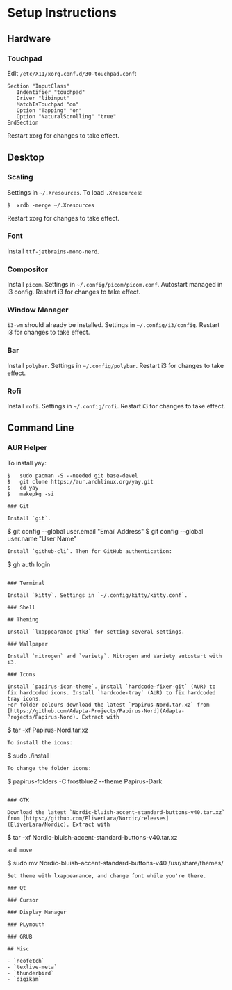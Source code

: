 # Setup Instructions

## Hardware

### Touchpad
 Edit `/etc/X11/xorg.conf.d/30-touchpad.conf`:
 ```
Section "InputClass"
    Indentifier "touchpad"
    Driver "libinput"
    MatchIsTouchpad "on"
    Option "Tapping" "on"
    Option "NaturalScrolling" "true"
EndSection
```
Restart xorg for changes to take effect.

## Desktop

### Scaling

Settings in `~/.Xresources`. To load `.Xresources`:

```
$  xrdb -merge ~/.Xresources
```
Restart xorg for changes to take effect.

### Font

Install `ttf-jetbrains-mono-nerd`.

### Compositor

Install `picom`. Settings in `~/.config/picom/picom.conf`. Autostart managed in i3 config. Restart i3 for changes to take effect.

### Window Manager

`i3-wm` should already be installed. Settings in `~/.config/i3/config`. Restart i3 for changes to take effect.

### Bar

Install `polybar`. Settings in `~/.config/polybar`. Restart i3 for changes to take effect.

### Rofi

Install `rofi`. Settings in `~/.config/rofi`. Restart i3 for changes to take effect.

## Command Line

### AUR Helper

To install yay:
```
$   sudo pacman -S --needed git base-devel
$   git clone https://aur.archlinux.org/yay.git
$   cd yay
$   makepkg -si

### Git

Install `git`.
```
$    git config --global user.email "Email Address"
$    git config --global user.name "User Name"
```
Install `github-cli`. Then for GitHub authentication:
```
$    gh auth login
```

### Terminal

Install `kitty`. Settings in `~/.config/kitty/kitty.conf`.

### Shell

## Theming

Install `lxappearance-gtk3` for setting several settings.

### Wallpaper

Install `nitrogen` and `variety`. Nitrogen and Variety autostart with i3.

### Icons

Install `papirus-icon-theme`. Install `hardcode-fixer-git` (AUR) to fix hardcoded icons. Install `hardcode-tray` (AUR) to fix hardcoded tray icons. 
For folder colours download the latest `Papirus-Nord.tar.xz` from [https://github.com/Adapta-Projects/Papirus-Nord](Adapta-Projects/Papirus-Nord). Extract with
```
$   tar -xf Papirus-Nord.tar.xz
```
To install the icons:
```
$   sudo ./install
```
To change the folder icons:
```
$   papirus-folders -C frostblue2 --theme Papirus-Dark
```

### GTK

Download the latest `Nordic-bluish-accent-standard-buttons-v40.tar.xz` from [https://github.com/EliverLara/Nordic/releases](EliverLara/Nordic). Extract with
```
$   tar -xf Nordic-bluish-accent-standard-buttons-v40.tar.xz
```
and move
```
$   sudo mv Nordic-bluish-accent-standard-buttons-v40 /usr/share/themes/
```
Set theme with lxappearance, and change font while you're there.

### Qt

### Cursor

### Display Manager

### PLymouth

### GRUB

## Misc

- `neofetch`
- `texlive-meta`
- `thunderbird`
- `digikam`
